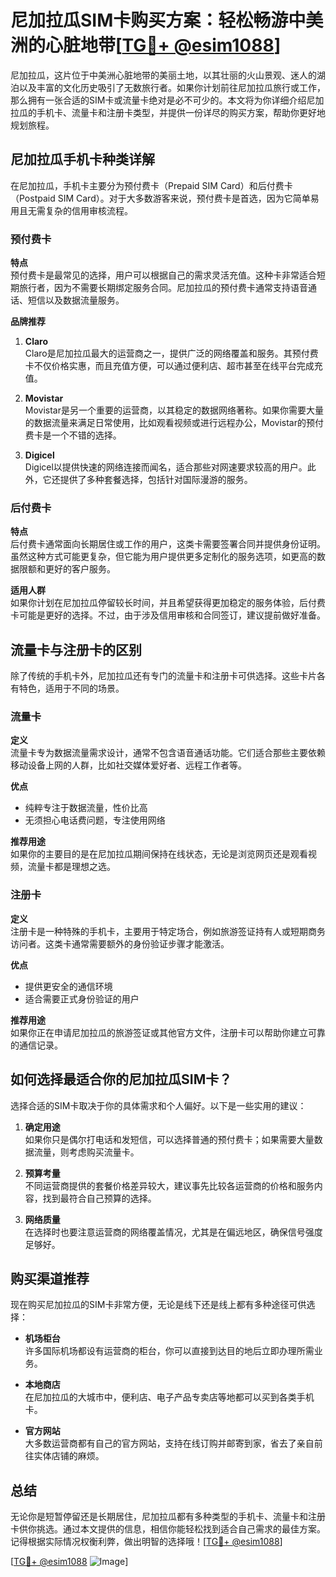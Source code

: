 # 尼加拉瓜SIM卡购买方案：轻松畅游中美洲的心脏地带[[TG💪+ @esim1088](https://t.me/s/esim1088)]

尼加拉瓜，这片位于中美洲心脏地带的美丽土地，以其壮丽的火山景观、迷人的湖泊以及丰富的文化历史吸引了无数旅行者。如果你计划前往尼加拉瓜旅行或工作，那么拥有一张合适的SIM卡或流量卡绝对是必不可少的。本文将为你详细介绍尼加拉瓜的手机卡、流量卡和注册卡类型，并提供一份详尽的购买方案，帮助你更好地规划旅程。

## 尼加拉瓜手机卡种类详解

在尼加拉瓜，手机卡主要分为预付费卡（Prepaid SIM Card）和后付费卡（Postpaid SIM Card）。对于大多数游客来说，预付费卡是首选，因为它简单易用且无需复杂的信用审核流程。

### 预付费卡

**特点**  
预付费卡是最常见的选择，用户可以根据自己的需求灵活充值。这种卡非常适合短期旅行者，因为不需要长期绑定服务合同。尼加拉瓜的预付费卡通常支持语音通话、短信以及数据流量服务。

**品牌推荐**  
1. **Claro**  
   Claro是尼加拉瓜最大的运营商之一，提供广泛的网络覆盖和服务。其预付费卡不仅价格实惠，而且充值方便，可以通过便利店、超市甚至在线平台完成充值。
   
2. **Movistar**  
   Movistar是另一个重要的运营商，以其稳定的数据网络著称。如果你需要大量的数据流量来满足日常使用，比如观看视频或进行远程办公，Movistar的预付费卡是一个不错的选择。

3. **Digicel**  
   Digicel以提供快速的网络连接而闻名，适合那些对网速要求较高的用户。此外，它还提供了多种套餐选择，包括针对国际漫游的服务。

### 后付费卡

**特点**  
后付费卡通常面向长期居住或工作的用户，这类卡需要签署合同并提供身份证明。虽然这种方式可能更复杂，但它能为用户提供更多定制化的服务选项，如更高的数据限额和更好的客户服务。

**适用人群**  
如果你计划在尼加拉瓜停留较长时间，并且希望获得更加稳定的服务体验，后付费卡可能是更好的选择。不过，由于涉及信用审核和合同签订，建议提前做好准备。

## 流量卡与注册卡的区别

除了传统的手机卡外，尼加拉瓜还有专门的流量卡和注册卡可供选择。这些卡片各有特色，适用于不同的场景。

### 流量卡

**定义**  
流量卡专为数据流量需求设计，通常不包含语音通话功能。它们适合那些主要依赖移动设备上网的人群，比如社交媒体爱好者、远程工作者等。

**优点**  
- 纯粹专注于数据流量，性价比高  
- 无须担心电话费问题，专注使用网络  

**推荐用途**  
如果你的主要目的是在尼加拉瓜期间保持在线状态，无论是浏览网页还是观看视频，流量卡都是理想之选。

### 注册卡

**定义**  
注册卡是一种特殊的手机卡，主要用于特定场合，例如旅游签证持有人或短期商务访问者。这类卡通常需要额外的身份验证步骤才能激活。

**优点**  
- 提供更安全的通信环境  
- 适合需要正式身份验证的用户  

**推荐用途**  
如果你正在申请尼加拉瓜的旅游签证或其他官方文件，注册卡可以帮助你建立可靠的通信记录。

## 如何选择最适合你的尼加拉瓜SIM卡？

选择合适的SIM卡取决于你的具体需求和个人偏好。以下是一些实用的建议：

1. **确定用途**  
   如果你只是偶尔打电话和发短信，可以选择普通的预付费卡；如果需要大量数据流量，则考虑购买流量卡。

2. **预算考量**  
   不同运营商提供的套餐价格差异较大，建议事先比较各运营商的价格和服务内容，找到最符合自己预算的选择。

3. **网络质量**  
   在选择时也要注意运营商的网络覆盖情况，尤其是在偏远地区，确保信号强度足够好。

## 购买渠道推荐

现在购买尼加拉瓜的SIM卡非常方便，无论是线下还是线上都有多种途径可供选择：

- **机场柜台**  
  许多国际机场都设有运营商的柜台，你可以直接到达目的地后立即办理所需业务。

- **本地商店**  
  在尼加拉瓜的大城市中，便利店、电子产品专卖店等地都可以买到各类手机卡。

- **官方网站**  
  大多数运营商都有自己的官方网站，支持在线订购并邮寄到家，省去了亲自前往实体店铺的麻烦。

## 总结

无论你是短暂停留还是长期居住，尼加拉瓜都有多种类型的手机卡、流量卡和注册卡供你挑选。通过本文提供的信息，相信你能轻松找到适合自己需求的最佳方案。记得根据实际情况权衡利弊，做出明智的选择哦！[[TG💪+ @esim1088](https://t.me/s/esim1088)]

[[TG💪+ @esim1088](https://t.me/s/esim1088) ![Image](https://i.postimg.cc/4NQfJmqS/Snipaste-2025-05-13-00-14-12.png)]